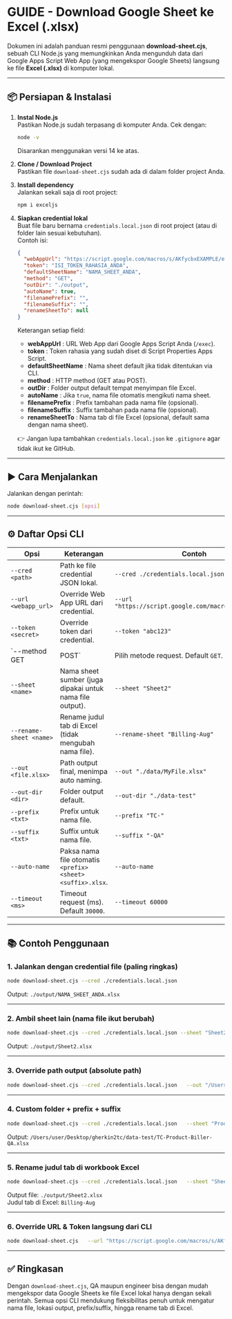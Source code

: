 # GUIDE - Download Google Sheet ke Excel (.xlsx)

Dokumen ini adalah panduan resmi penggunaan **download-sheet.cjs**, sebuah CLI Node.js yang memungkinkan Anda mengunduh data dari Google Apps Script Web App (yang mengekspor Google Sheets) langsung ke file **Excel (.xlsx)** di komputer lokal.

---

## 📦 Persiapan & Instalasi

1. **Instal Node.js**  
   Pastikan Node.js sudah terpasang di komputer Anda. Cek dengan:
   ```bash
   node -v
   ```
   Disarankan menggunakan versi 14 ke atas.

2. **Clone / Download Project**  
   Pastikan file `download-sheet.cjs` sudah ada di dalam folder project Anda.

3. **Install dependency**  
   Jalankan sekali saja di root project:
   ```bash
   npm i exceljs
   ```

4. **Siapkan credential lokal**  
   Buat file baru bernama `credentials.local.json` di root project (atau di folder lain sesuai kebutuhan).  
   Contoh isi:

   ```json
   {
     "webAppUrl": "https://script.google.com/macros/s/AKfycbxEXAMPLE/exec",
     "token": "ISI_TOKEN_RAHASIA_ANDA",
     "defaultSheetName": "NAMA_SHEET_ANDA",
     "method": "GET",
     "outDir": "./output",
     "autoName": true,
     "filenamePrefix": "",
     "filenameSuffix": "",
     "renameSheetTo": null
   }
   ```

   Keterangan setiap field:
   - **webAppUrl** : URL Web App dari Google Apps Script Anda (`/exec`).
   - **token** : Token rahasia yang sudah diset di Script Properties Apps Script.
   - **defaultSheetName** : Nama sheet default jika tidak ditentukan via CLI.
   - **method** : HTTP method (GET atau POST).
   - **outDir** : Folder output default tempat menyimpan file Excel.
   - **autoName** : Jika `true`, nama file otomatis mengikuti nama sheet.
   - **filenamePrefix** : Prefix tambahan pada nama file (opsional).
   - **filenameSuffix** : Suffix tambahan pada nama file (opsional).
   - **renameSheetTo** : Nama tab di file Excel (opsional, default sama dengan nama sheet).

   👉 Jangan lupa tambahkan `credentials.local.json` ke `.gitignore` agar tidak ikut ke GitHub.

---

## ▶️ Cara Menjalankan

Jalankan dengan perintah:

```bash
node download-sheet.cjs [opsi]
```

---

## ⚙️ Daftar Opsi CLI

| Opsi | Keterangan | Contoh |
|------|------------|--------|
| `--cred <path>` | Path ke file credential JSON lokal. | `--cred ./credentials.local.json` |
| `--url <webapp_url>` | Override Web App URL dari credential. | `--url "https://script.google.com/macros/s/.../exec"` |
| `--token <secret>` | Override token dari credential. | `--token "abc123"` |
| `--method GET|POST` | Pilih metode request. Default `GET`. | `--method POST` |
| `--sheet <name>` | Nama sheet sumber (juga dipakai untuk nama file output). | `--sheet "Sheet2"` |
| `--rename-sheet <name>` | Rename judul tab di Excel (tidak mengubah nama file). | `--rename-sheet "Billing-Aug"` |
| `--out <file.xlsx>` | Path output final, menimpa auto naming. | `--out "./data/MyFile.xlsx"` |
| `--out-dir <dir>` | Folder output default. | `--out-dir "./data-test"` |
| `--prefix <txt>` | Prefix untuk nama file. | `--prefix "TC-"` |
| `--suffix <txt>` | Suffix untuk nama file. | `--suffix "-QA"` |
| `--auto-name` | Paksa nama file otomatis `<prefix><sheet><suffix>.xlsx`. | `--auto-name` |
| `--timeout <ms>` | Timeout request (ms). Default `30000`. | `--timeout 60000` |

---

## 📚 Contoh Penggunaan

### 1. Jalankan dengan credential file (paling ringkas)
```bash
node download-sheet.cjs --cred ./credentials.local.json
```
Output: `./output/NAMA_SHEET_ANDA.xlsx`

---

### 2. Ambil sheet lain (nama file ikut berubah)
```bash
node download-sheet.cjs --cred ./credentials.local.json --sheet "Sheet2"
```
Output: `./output/Sheet2.xlsx`

---

### 3. Override path output (absolute path)
```bash
node download-sheet.cjs --cred ./credentials.local.json   --out "/Users/user/Desktop/gherkin2tc/data-test/Product-Biller.xlsx"
```

---

### 4. Custom folder + prefix + suffix
```bash
node download-sheet.cjs --cred ./credentials.local.json   --sheet "Product-Biller"   --out-dir "/Users/user/Desktop/gherkin2tc/data-test"   --prefix "TC-"   --suffix "-QA"
```
Output: `/Users/user/Desktop/gherkin2tc/data-test/TC-Product-Biller-QA.xlsx`

---

### 5. Rename judul tab di workbook Excel
```bash
node download-sheet.cjs --cred ./credentials.local.json   --sheet "Sheet2"   --rename-sheet "Billing-Aug"
```
Output file: `./output/Sheet2.xlsx`  
Judul tab di Excel: `Billing-Aug`

---

### 6. Override URL & Token langsung dari CLI
```bash
node download-sheet.cjs   --url "https://script.google.com/macros/s/AKfycbxEXAMPLE/exec"   --token "MYTOKEN123"   --sheet "Product-Biller"
```

---

## ✅ Ringkasan

Dengan `download-sheet.cjs`, QA maupun engineer bisa dengan mudah mengekspor data Google Sheets ke file Excel lokal hanya dengan sekali perintah. Semua opsi CLI mendukung fleksibilitas penuh untuk mengatur nama file, lokasi output, prefix/suffix, hingga rename tab di Excel.


